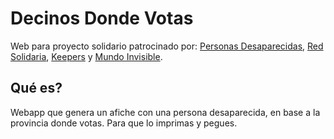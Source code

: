# Decinos Donde Votas

Web para proyecto solidario patrocinado por: [Personas Desaparecidas](http://www.personasperdidas.org.ar/), [Red Solidaria](http://redsolidaria.org.ar/), [Keepers](http://keepe.rs/) y [Mundo Invisible](http://www.mundoinvisible.com/).

## Qué es?

Webapp que genera un afiche con una persona desaparecida, en base a la provincia donde votas. Para que lo imprimas y pegues.
